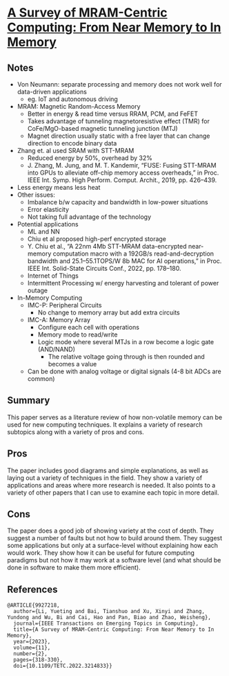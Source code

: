 # [A Survey of MRAM-Centric Computing: From Near Memory to In Memory](https://ieeexplore.ieee.org/abstract/document/9927218)

## Notes
- Von Neumann: separate processing and memory does not work well for data-driven applications
    - eg. IoT and autonomous driving
- MRAM: Magnetic Random-Access Memory
    - Better in energy & read time versus RRAM, PCM, and FeFET
    - Takes advantage of tunneling magnetoresistive effect (TMR) for CoFe/MgO-based magnetic tunneling junction (MTJ)
    - Magnet direction usually static with a free layer that can change direction to encode binary data
- Zhang et. al used SRAM with STT-MRAM
    - Reduced energy by 50%, overhead by 32%
    - J. Zhang, M. Jung, and M. T. Kandemir, “FUSE: Fusing STT-MRAM into GPUs to alleviate off-chip memory access overheads,” in Proc. IEEE Int. Symp. High Perform. Comput. Archit., 2019, pp. 426–439.
- Less energy means less heat
- Other issues:
    - Imbalance b/w capacity and bandwidth in low-power situations
    - Error elasticity
    - Not taking full advantage of the technology
- Potential applications
    - ML and NN
    - Chiu et al proposed high-perf encrypted storage
    - Y. Chiu et al., “A 22nm 4Mb STT-MRAM data-encrypted near-memory
computation macro with a 192GB/s read-and-decryption bandwidth and 25.1–55.1TOPS/W 8b MAC for AI operations,” in Proc. IEEE Int. Solid-State Circuits Conf., 2022, pp. 178–180.
    - Internet of Things
    - Intermittent Processing w/ energy harvesting and tolerant of power outage
- In-Memory Computing
    - IMC-P: Peripheral Circuits
        - No change to memory array but add extra circuits
    - IMC-A: Memory Array
        - Configure each cell with operations
        - Memory mode to read/write
        - Logic mode where several MTJs in a row become a logic gate (AND/NAND)
            - The relative voltage going through is then rounded and becomes a value
    - Can be done with analog voltage or digital signals (4-8 bit ADCs are common)

## Summary
This paper serves as a literature review of how non-volatile memory can be used for new computing techniques. It explains a variety of research subtopics along with a variety of pros and cons.

## Pros
The paper includes good diagrams and simple explanations, as well as laying out a variety of techniques in the field. They show a variety of applications and areas where more research is needed. It also points to a variety of other papers that I can use to examine each topic in more detail.

## Cons
The paper does a good job of showing variety at the cost of depth. They suggest a number of faults but not how to build around them. They suggest some applications but only at a surface-level without explaining how each would work. They show how it can be useful for future computing paradigms but not how it may work at a software level (and what should be done in software to make them more efficient).

## References

```
@ARTICLE{9927218,
  author={Li, Yueting and Bai, Tianshuo and Xu, Xinyi and Zhang, Yundong and Wu, Bi and Cai, Hao and Pan, Biao and Zhao, Weisheng},
  journal={IEEE Transactions on Emerging Topics in Computing}, 
  title={A Survey of MRAM-Centric Computing: From Near Memory to In Memory}, 
  year={2023},
  volume={11},
  number={2},
  pages={318-330},
  doi={10.1109/TETC.2022.3214833}}
```
